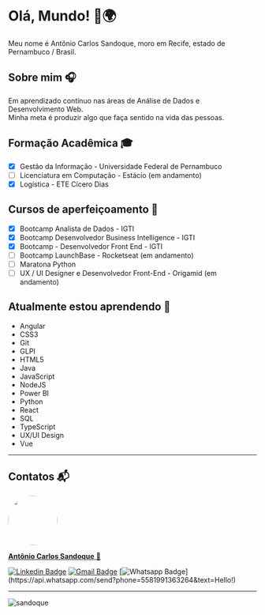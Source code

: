 # Olá, Mundo! 👋🌍
Meu nome é Antônio Carlos Sandoque, moro em Recife, estado de Pernambuco / Brasil.

## Sobre mim 🎧
Em aprendizado contínuo nas áreas de Análise de Dados e Desenvolvimento Web.<br />
Minha meta é produzir algo que faça sentido na vida das pessoas.

## Formação Acadêmica :mortar_board:
- [x] Gestão da Informação - Universidade Federal de Pernambuco
- [ ] Licenciatura em Computação - Estácio (em andamento)
- [x] Logística - ETE Cícero Dias

## Cursos de aperfeiçoamento :blue_book:
- [x] Bootcamp Analista de Dados - IGTI
- [x] Bootcamp Desenvolvedor Business Intelligence - IGTI
- [x] Bootcamp - Desenvolvedor Front End - IGTI 
- [ ] Bootcamp LaunchBase - Rocketseat (em andamento)
- [ ] Maratona Python
- [ ] UX / UI Designer e Desenvolvedor Front-End - Origamid (em andamento)

## Atualmente estou aprendendo :floppy_disk:
- Angular
- CSS3
- Git
- GLPI
- HTML5
- Java
- JavaScript
- NodeJS
- Power BI
- Python
- React
- SQL
- TypeScript
- UX/UI Design
- Vue
---
## Contatos :mailbox_with_mail:

<a href="https://www.linkedin.com/in/sandoque/">
 <img style="border-radius: 50%;" src="https://user-images.githubusercontent.com/65127683/95398436-20bcbf00-08dc-11eb-95a3-d1aaedc987d0.jpg" width="100px;" alt=""/></a>
 <br />
 
 <a href="https://www.linkedin.com/in/sandoque/"> <b> Antônio Carlos Sandoque</b> </a> <a href="https://www.linkedin.com/in/sandoque/" title="Sandoque">🚀</a> <br />
 
[![Linkedin Badge](https://img.shields.io/badge/-Sandoque-blue?style=flat-square&logo=Linkedin&logoColor=white&link=https://www.linkedin.com/in/sandoque/)](https://www.linkedin.com/in/sandoque/) [![Gmail Badge](https://img.shields.io/badge/-acsandoque@gmail.com-c14438?style=flat-square&logo=Gmail&logoColor=white&link=mailto:acsandoque@gmail.com)](mailto:acsandoque@gmail.com) [![Whatsapp Badge](https://img.shields.io/badge/-Whatsapp-4CA143?style=flat-square&labelColor=4CA143&logo=whatsapp&logoColor=white&link=https://api.whatsapp.com/send?phone=5581991363264&text=Hello!)](https://api.whatsapp.com/send?phone=5581991363264&text=Hello!)

---

<p><img align="center" src="https://github-readme-stats.vercel.app/api/top-langs/?username=sandoque&layout=compact" alt="sandoque" /></p>
